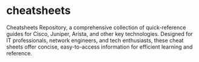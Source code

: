 # cheatsheets
Cheatsheets Repository, a comprehensive collection of quick-reference guides for Cisco, Juniper, Arista, and other key technologies. Designed for IT professionals, network engineers, and tech enthusiasts, these cheat sheets offer concise, easy-to-access information for efficient learning and reference.
